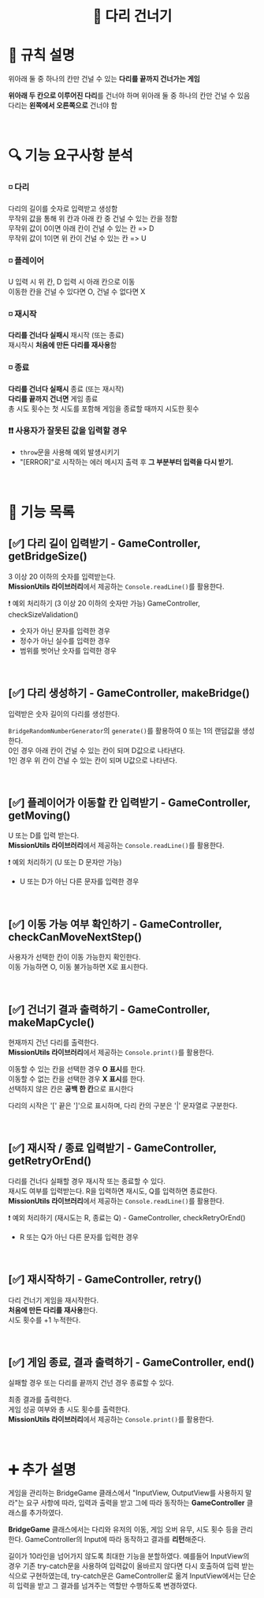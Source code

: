<h1 align="middle">🌉 다리 건너기</h1>

# 📑 규칙 설명

위아래 둘 중 하나의 칸만 건널 수 있는 **다리를 끝까지 건너가는 게임**

**위아래 두 칸으로 이루어진 다리**를 건너야 하며 위아래 둘 중 하나의 칸만 건널 수 있음  
다리는 **왼쪽에서 오른쪽으로** 건너야 함

</br>

# 🔍 기능 요구사항 분석
### ◽ 다리  
다리의 길이를 숫자로 입력받고 생성함  
무작위 값을 통해 위 칸과 아래 칸 중 건널 수 있는 칸을 정함  
무작위 값이 0이면 아래 칸이 건널 수 있는 칸 => D  
무작위 값이 1이면 위 칸이 건널 수 있는 칸 => U  

### ◽ 플레이어  
U 입력 시 위 칸, D 입력 시 아래 칸으로 이동  
이동한 칸을 건널 수 있다면 O, 건널 수 없다면 X  

### ◽ 재시작
**다리를 건너다 실패시** 재시작 (또는 종료)  
재시작시 **처음에 만든 다리를 재사용**함  

### ◽ 종료
**다리를 건너다 실패시** 종료 (또는 재시작)  
**다리를 끝까지 건너면** 게임 종료  
총 시도 횟수는 첫 시도를 포함해 게임을 종료할 때까지 시도한 횟수

### ❗❗ 사용자가 잘못된 값을 입력할 경우
- `throw`문을 사용해 예외 발생시키기
- "[ERROR]"로 시작하는 에러 메시지 출력 후 **그 부분부터 입력을 다시 받기.**

</br>

# 📝 기능 목록

## [✅] 다리 길이 입력받기 - GameController, getBridgeSize()     
3 이상 20 이하의 숫자를 입력받는다.  
**MissionUtils 라이브러리**에서 제공하는 `Console.readLine()`를 활용한다.  

❗ 예외 처리하기 (3 이상 20 이하의 숫자만 가능) GameController, checkSizeValidation()   
- 숫자가 아닌 문자를 입력한 경우
- 정수가 아닌 실수를 입력한 경우
- 범위를 벗어난 숫자를 입력한 경우  

</br>

## [✅] 다리 생성하기 - GameController, makeBridge()
입력받은 숫자 길이의 다리를 생성한다.

`BridgeRandomNumberGenerator`의 `generate()`를 활용하여 0 또는 1의 랜덤값을 생성한다.  
0인 경우 아래 칸이 건널 수 있는 칸이 되며 D값으로 나타낸다.  
1인 경우 위 칸이 건널 수 있는 칸이 되며 U값으로 나타낸다.  

</br>

## [✅] 플레이어가 이동할 칸 입력받기 - GameController, getMoving()  
U 또는 D를 입력 받는다.  
**MissionUtils 라이브러리**에서 제공하는 `Console.readLine()`를 활용한다.

❗ 예외 처리하기 (U 또는 D 문자만 가능)  
- U 또는 D가 아닌 다른 문자를 입력한 경우

</br>

## [✅] 이동 가능 여부 확인하기 - GameController, checkCanMoveNextStep()
사용자가 선택한 칸이 이동 가능한지 확인한다.  
이동 가능하면 O, 이동 불가능하면 X로 표시한다.

</br>

## [✅] 건너기 결과 출력하기 - GameController, makeMapCycle()  
현재까지 건넌 다리를 출력한다.   
**MissionUtils 라이브러리**에서 제공하는 `Console.print()`를 활용한다.

이동할 수 있는 칸을 선택한 경우 **O 표시**를 한다.  
이동할 수 없는 칸을 선택한 경우 **X 표시**를 한다.  
선택하지 않은 칸은 **공백 한 칸**으로 표시한다  

다리의 시작은 '[' 끝은 ']'으로 표시하며, 다리 칸의 구분은 '|' 문자열로 구분한다.

</br>

## [✅] 재시작 / 종료 입력받기 - GameController, getRetryOrEnd()  
다리를 건너다 실패할 경우 재시작 또는 종료할 수 있다.  
재시도 여부를 입력받는다. R을 입력하면 재시도, Q를 입력하면 종료한다.  
**MissionUtils 라이브러리**에서 제공하는 `Console.readLine()`를 활용한다.

❗ 예외 처리하기 (재시도는 R, 종료는 Q) - GameController, checkRetryOrEnd()  
- R 또는 Q가 아닌 다른 문자를 입력한 경우 

</br>

## [✅] 재시작하기 - GameController, retry() 
다리 건너기 게임을 재시작한다.  
**처음에 만든 다리를 재사용**한다.  
시도 횟수를 +1 누적한다.  

</br>

## [✅] 게임 종료, 결과 출력하기 - GameController, end()  
실패할 경우 또는 다리를 끝까지 건넌 경우 종료할 수 있다.  

최종 결과를 출력한다.  
게임 성공 여부와 총 시도 횟수를 출력한다.  
**MissionUtils 라이브러리**에서 제공하는 `Console.print()`를 활용한다.

</br>

# ➕ 추가 설명
게임을 관리하는 BridgeGame 클래스에서 "InputView, OutputView를 사용하지 말라"는 요구 사항에 따라, 입력과 출력을 받고 그에 따라 동작하는 **GameController** 클래스를 추가하였다.  

**BridgeGame** 클래스에서는 다리와 유저의 이동, 게임 오버 유무, 시도 횟수 등을 관리한다.   GameController의 Input에 따라 동작하고 결과를 **리턴**해준다.

길이가 10라인을 넘어가지 않도록 최대한 기능을 분할하였다.
예를들어 InputView의 경우 기존 try-catch문을 사용하여 입력값이 올바르지 않다면 다시 호출하여 입력 받는 식으로 구현하였는데, try-catch문은 GameController로 옮겨 InputView에서는 단순히 입력을 받고 그 결과를 넘겨주는 역할만 수행하도록 변경하였다. 